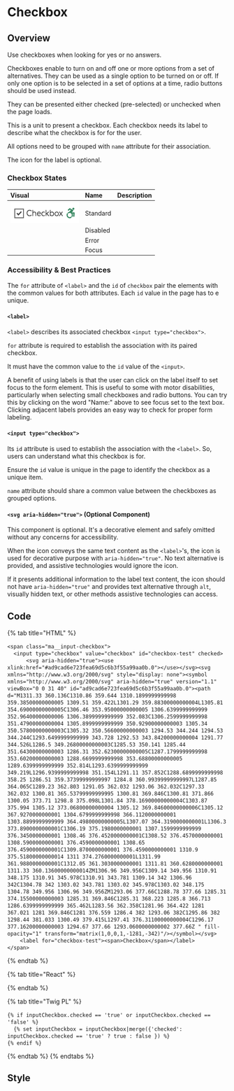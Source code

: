 # Checkbox

## Overview

Use checkboxes when looking for yes or no answers.

Checkboxes enable to turn on and off one or more options from a set of alternatives. They can be used as a single option to be turned on or off. If only one option is to be selected in a set of options at a time, radio buttons should be used instead.

They can be presented either checked \(pre-selected\) or unchecked when the page loads.

This is a unit to present a checkbox. Each checkbox needs its label to describe what the checkbox is for for the user.

All options need to be grouped with `name` attribute for their association.

The icon for the label is optional.

### Checkbox States

| Visual | Name | Description |
| :--- | :--- | :--- |
| ![](../../.gitbook/assets/form_input_checkbox.png) | Standard |  |
|  | Disabled |  |
|  | Error |  |
|  | Focus |  |

### Accessibility & Best Practices

The `for` attribute of `<label>` and the `id` of `checkbox` pair the elements with the common values for both attributes. Each `id` value in the page has to e unique.

#### `<label>`

`<label>` describes its associated checkbox `<input type="checkbox">`.

`for` attribute is required to establish the association with its paired checkbox.

It must have the common value to the `id` value of the `<input>`.

A benefit of using labels is that the user can click on the label itself to set focus to the form element. This is useful to some with motor disabilities, particularly when selecting small checkboxes and radio buttons. You can try this by clicking on the word "Name:" above to see focus set to the text box. Clicking adjacent labels provides an easy way to check for proper form labeling.

#### `<input type="checkbox">`

Its `id` attribute is used to establish the association with the `<label>`. So, users can understand what this checkbox is for.

Ensure the `id` value is unique in the page to identify the checkbox as a unique item.

`name` attribute should share a common value between the checkboxes as grouped options.

#### `<svg aria-hidden="true">` \(Optional Component\)

This component is optional. It's a decorative element and safely omitted without any concerns for accessibility.

When the icon conveys the same text content as the `<label>`'s, the icon is used for decorative purpose with `aria-hidden="true"`. No text alternative is provided, and assistive technologies would ignore the icon.

If it presents additional information to the label text content, the icon should not have `aria-hidden="true"` and provides text alternative through `alt`, visually hidden text, or other methods assistive technologies can access.

## Code

{% tab title="HTML" %}
```markup
<span class="ma__input-checkbox">
  <input type="checkbox" value="checkbox" id="checkbox-test" checked>
      <svg aria-hidden="true"><use xlink:href="#ad9cad6e723fea69d5c6b3f55a99aa0b.0"></use></svg><svg xmlns="http://www.w3.org/2000/svg" style="display: none"><symbol xmlns="http://www.w3.org/2000/svg" aria-hidden="true" version="1.1" viewBox="0 0 31 40" id="ad9cad6e723fea69d5c6b3f55a99aa0b.0"><path d="M1311.33 360.136C1310.86 359.644 1310.1899999999998 359.38500000000005 1309.51 359.422L1301.29 359.88300000000004L1305.81 354.69000000000005C1306.46 353.95000000000005 1306.6399999999999 352.96400000000006 1306.3899999999999 352.083C1306.2599999999998 351.47900000000004 1305.8999999999999 350.92900000000003 1305.34 350.57800000000003C1305.32 350.56600000000003 1294.53 344.244 1294.53 344.244C1293.6499999999999 343.728 1292.53 343.84200000000004 1291.77 344.526L1286.5 349.26800000000003C1285.53 350.141 1285.44 351.64300000000003 1286.31 352.62300000000005C1287.1799999999998 353.60200000000003 1288.6699999999998 353.68800000000005 1289.6399999999999 352.814L1293.6399999999999 349.219L1296.9399999999998 351.154L1291.11 357.852C1288.6899999999998 358.25 1286.51 359.37399999999997 1284.8 360.99399999999997L1287.85 364.065C1289.23 362.803 1291.05 362.032 1293.06 362.032C1297.33 362.032 1300.81 365.53799999999995 1300.81 369.846C1300.81 371.866 1300.05 373.71 1298.8 375.098L1301.84 378.16900000000004C1303.87 375.994 1305.12 373.06800000000004 1305.12 369.84600000000006C1305.12 367.9270000000001 1304.6799999999998 366.1120000000001 1303.8899999999999 364.49800000000005L1307.07 364.3190000000001L1306.3 373.8900000000001C1306.19 375.1980000000001 1307.1599999999999 376.3450000000001 1308.46 376.4520000000001C1308.52 376.4570000000001 1308.5900000000001 376.4590000000001 1308.65 376.4590000000001C1309.8700000000001 376.4590000000001 1310.9 375.51800000000014 1311 374.2760000000001L1311.99 361.9880000000001C1312.05 361.3030000000001 1311.81 360.6280000000001 1311.33 360.13600000000014ZM1306.96 349.956C1309.14 349.956 1310.91 348.175 1310.91 345.978C1310.91 343.781 1309.14 342 1306.96 342C1304.78 342 1303.02 343.781 1303.02 345.978C1303.02 348.175 1304.78 349.956 1306.96 349.956ZM1293.06 377.66C1288.78 377.66 1285.31 374.15500000000003 1285.31 369.846C1285.31 368.223 1285.8 366.713 1286.6399999999999 365.462L1283.56 362.358C1281.96 364.422 1281 367.021 1281 369.846C1281 376.559 1286.4 382 1293.06 382C1295.86 382 1298.44 381.033 1300.49 379.415L1297.41 376.31100000000004C1296.17 377.16200000000003 1294.67 377.66 1293.0600000000002 377.66Z " fill-opacity="1" transform="matrix(1,0,0,1,-1281,-342)"/></symbol></svg>
    <label for="checkbox-test"><span>Checkbox</span></label>
</span>
```
{% endtab %}

{% tab title="React" %}

{% endtab %}

{% tab title="Twig PL" %}
```
{% if inputCheckbox.checked == 'true' or inputCheckbox.checked == 'false' %}
  {% set inputCheckbox = inputCheckbox|merge({'checked': inputCheckbox.checked == 'true' ? true : false }) %}
{% endif %}
```
{% endtab %}
{% endtabs %}


## Style
